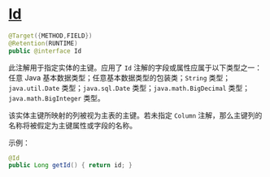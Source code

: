 # [Id](https://jakarta.ee/specifications/platform/10/apidocs/jakarta/persistence/id)

```java
@Target({METHOD,FIELD})
@Retention(RUNTIME)
public @interface Id
```

此注解用于指定实体的主键。应用了 `Id` 注解的字段或属性应属于以下类型之一：任意 Java 基本数据类型；任意基本数据类型的包装类；`String` 类型；`java.util.Date` 类型；`java.sql.Date` 类型；`java.math.BigDecimal` 类型；`java.math.BigInteger` 类型。

该实体主键所映射的列被视为主表的主键。若未指定 `Column` 注解，那么主键列的名称将被假定为主键属性或字段的名称。

示例：

```java
@Id
public Long getId() { return id; }
```

